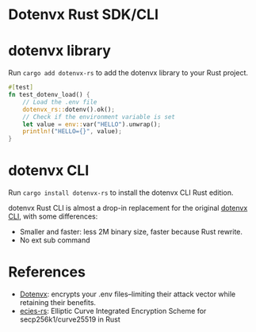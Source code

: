 Dotenvx Rust SDK/CLI
======================

# dotenvx library

Run `cargo add dotenvx-rs` to add the dotenvx library to your Rust project.

```rust
#[test]
fn test_dotenv_load() {
    // Load the .env file
    dotenvx_rs::dotenv().ok();
    // Check if the environment variable is set
    let value = env::var("HELLO").unwrap();
    println!("HELLO={}", value);
}
```

# dotenvx CLI

Run `cargo install dotenvx-rs` to install the dotenvx CLI Rust edition.

dotenvx Rust CLI is almost a drop-in replacement for the original [dotenvx CLI](https://dotenvx.com/),
with some differences:

- Smaller and faster: less 2M binary size, faster because Rust rewrite.
- No ext sub command

# References

* [Dotenvx](https://dotenvx.com/): encrypts your .env files–limiting their attack vector while retaining their benefits.
* [ecies-rs](https://github.com/ecies/rs): Elliptic Curve Integrated Encryption Scheme for secp256k1/curve25519 in Rust
